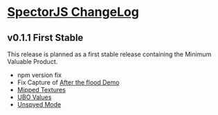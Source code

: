 [SpectorJS ChangeLog](../changeLogs.md)
===================

## v0.1.1 First Stable
This release is planned as a first stable release containing the Minimum Valuable Product.

- npm version fix
- Fix Capture of [After the flood Demo](https://playcanv.as/e/p/44MRmJRU/)
- [Mipped Textures](https://github.com/BabylonJS/Spector.js/issues/31)
- [UBO Values](https://github.com/BabylonJS/Spector.js/issues/30)
- [Unspyed Mode](https://github.com/BabylonJS/Spector.js/issues/29)


